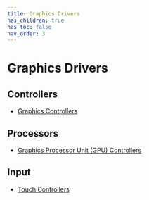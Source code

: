 ```yaml
---
title: Graphics Drivers
has_children: true
has_toc: false
nav_order: 3
---
```


# Graphics Drivers

## Controllers
* [Graphics Controllers](./controller/docs/readme.md)

## Processors
* [Graphics Processor Unit (GPU) Controllers](./processor/docs/readme.md)

## Input
* [Touch Controllers](./input/docs/readme.md)
